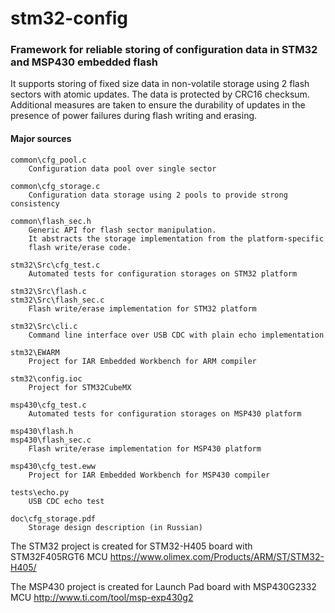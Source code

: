 stm32-config
============

### Framework for reliable storing of configuration data in STM32 and MSP430 embedded flash

It supports storing of fixed size data in non-volatile storage using 2 flash sectors with atomic updates.
The data is protected by CRC16 checksum. Additional measures are taken to ensure the durability of updates in
the presence of power failures during flash writing and erasing.

#### Major sources

    common\cfg_pool.c
        Configuration data pool over single sector

    common\cfg_storage.c
        Configuration data storage using 2 pools to provide strong consistency

    common\flash_sec.h
        Generic API for flash sector manipulation.
        It abstracts the storage implementation from the platform-specific
        flash write/erase code.

    stm32\Src\cfg_test.c
        Automated tests for configuration storages on STM32 platform

    stm32\Src\flash.c
    stm32\Src\flash_sec.c
        Flash write/erase implementation for STM32 platform

    stm32\Src\cli.c
        Command line interface over USB CDC with plain echo implementation

    stm32\EWARM
        Project for IAR Embedded Workbench for ARM compiler

    stm32\config.ioc
        Project for STM32CubeMX

    msp430\cfg_test.c
        Automated tests for configuration storages on MSP430 platform

    msp430\flash.h
    msp430\flash_sec.c
        Flash write/erase implementation for MSP430 platform

    msp430\cfg_test.eww
        Project for IAR Embedded Workbench for MSP430 compiler

    tests\echo.py
        USB CDC echo test

    doc\cfg_storage.pdf
        Storage design description (in Russian)

The STM32 project is created for STM32-H405 board with STM32F405RGT6 MCU
https://www.olimex.com/Products/ARM/ST/STM32-H405/

The MSP430 project is created for Launch Pad board with MSP430G2332 MCU
http://www.ti.com/tool/msp-exp430g2

